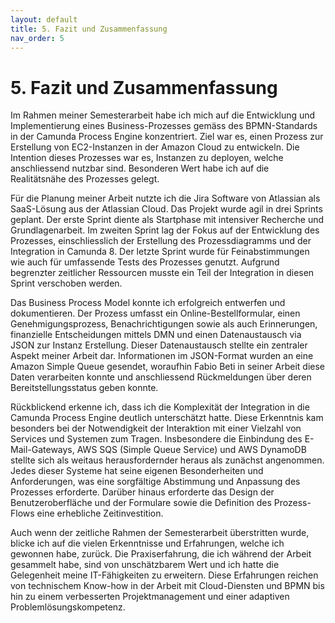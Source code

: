 ```yaml
---
layout: default
title: 5. Fazit und Zusammenfassung
nav_order: 5
---
```


# 5. Fazit und Zusammenfassung

Im Rahmen meiner Semesterarbeit habe ich mich auf die Entwicklung und Implementierung eines Business-Prozesses gemäss des BPMN-Standards in der Camunda Process Engine konzentriert. Ziel war es, einen Prozess zur Erstellung von EC2-Instanzen in der Amazon Cloud zu entwickeln. Die Intention dieses Prozesses war es, Instanzen zu deployen, welche anschliessend nutzbar sind. Besonderen Wert habe ich auf die Realitätsnähe des Prozesses gelegt.

Für die Planung meiner Arbeit nutzte ich die Jira Software von Atlassian als SaaS-Lösung aus der Atlassian Cloud. Das Projekt wurde agil in drei Sprints geplant. Der erste Sprint diente als Startphase mit intensiver Recherche und Grundlagenarbeit. Im zweiten Sprint lag der Fokus auf der Entwicklung des Prozesses, einschliesslich der Erstellung des Prozessdiagramms und der Integration in Camunda 8. Der letzte Sprint wurde für Feinabstimmungen wie auch für umfassende Tests des Prozesses genutzt. Aufgrund begrenzter zeitlicher Ressourcen musste ein Teil der Integration in diesen Sprint verschoben werden.

Das Business Process Model konnte ich erfolgreich entwerfen und dokumentieren. Der Prozess umfasst ein Online-Bestellformular, einen Genehmigungsprozess, Benachrichtigungen sowie als auch Erinnerungen, finanzielle Entscheidungen mittels DMN und einen Datenaustausch via JSON zur Instanz Erstellung. Dieser Datenaustausch stellte ein zentraler Aspekt meiner Arbeit dar. Informationen im JSON-Format wurden an eine Amazon Simple Queue gesendet, woraufhin Fabio Beti in seiner Arbeit diese Daten verarbeiten konnte und anschliessend Rückmeldungen über deren Bereitstellungsstatus geben konnte.

Rückblickend erkenne ich, dass ich die Komplexität der Integration in die Camunda Process Engine deutlich unterschätzt hatte. Diese Erkenntnis kam besonders bei der Notwendigkeit der Interaktion mit einer Vielzahl von Services und Systemen zum Tragen. Insbesondere die Einbindung des E-Mail-Gateways, AWS SQS (Simple Queue Service) und AWS DynamoDB stellte sich als weitaus herausfordernder heraus als zunächst angenommen. Jedes dieser Systeme hat seine eigenen Besonderheiten und Anforderungen, was eine sorgfältige Abstimmung und Anpassung des Prozesses erforderte. Darüber hinaus erforderte das Design der Benutzeroberfläche und der Formulare sowie die Definition des Prozess-Flows eine erhebliche Zeitinvestition.

Auch wenn der zeitliche Rahmen der Semesterarbeit überstritten wurde, blicke ich auf die vielen Erkenntnisse und Erfahrungen, welche ich gewonnen habe, zurück. Die Praxiserfahrung, die ich während der Arbeit gesammelt habe, sind von unschätzbarem Wert und ich hatte die Gelegenheit meine IT-Fähigkeiten zu erweitern. Diese Erfahrungen reichen von technischem Know-how in der Arbeit mit Cloud-Diensten und BPMN bis hin zu einem verbesserten Projektmanagement und einer adaptiven Problemlösungskompetenz.
